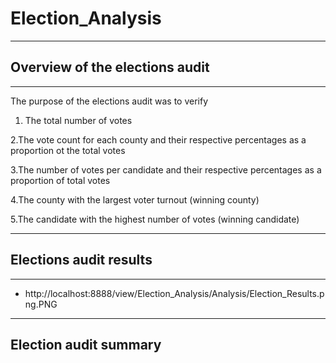 # Election_Analysis
---
## Overview of the elections audit
---

The purpose of the elections audit was to verify
  
  1. The total number of votes
  
  2.The vote count for each county and their respective percentages as a proportion ot the total votes
  
  3.The number of votes per candidate and their respective percentages as a proportion of total votes 
  
  4.The county with the largest voter turnout (winning county)
  
  5.The candidate with the highest number of votes (winning candidate)


---
## Elections audit results
---

  - http://localhost:8888/view/Election_Analysis/Analysis/Election_Results.png.PNG



---
## Election audit summary



